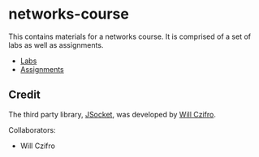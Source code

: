 # networks-course

This contains materials for a networks course. It is comprised of a set of labs as well as assignments.

- [Labs](labs/labs.md)
- [Assignments](assignments/assignments.md)


Credit
------

The third party library, [JSocket](https://github.com/czifro-tech/jsocket), was developed by [Will Czifro](https://github.com/czifro). 

Collaborators:

 - Will Czifro